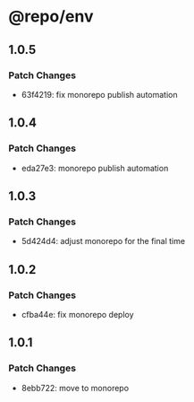 # @repo/env

## 1.0.5

### Patch Changes

- 63f4219: fix monorepo publish automation

## 1.0.4

### Patch Changes

- eda27e3: monorepo publish automation

## 1.0.3

### Patch Changes

- 5d424d4: adjust monorepo for the final time

## 1.0.2

### Patch Changes

- cfba44e: fix monorepo deploy

## 1.0.1

### Patch Changes

- 8ebb722: move to monorepo
